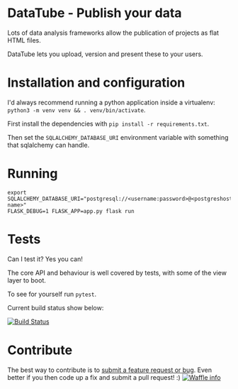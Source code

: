 # DataTube - Publish your data

Lots of data analysis frameworks allow the publication of projects as flat HTML files.

DataTube lets you upload, version and present these to your users.

# Installation and configuration
I'd always recommend running a python application inside a virtualenv: ```python3 -m venv venv && . venv/bin/activate```.

First install the dependencies with ```pip install -r requirements.txt```.

Then set the ```SQLALCHEMY_DATABASE_URI``` environment variable with something that sqlalchemy can handle.

# Running

```
export SQLALCHEMY_DATABASE_URI="postgresql://<username:password>@<postgreshost>/<database-name>"
FLASK_DEBUG=1 FLASK_APP=app.py flask run

```

# Tests
Can I test it? Yes you can!

The core API and behaviour is well covered by tests, with some of the view layer to boot.

To see for yourself run ```pytest```.

Current build status show below:

[![Build Status](https://travis-ci.org/dtanham/datatube.svg?branch=master)](https://travis-ci.org/dtanham/datatube)

# Contribute
The best way to contribute is to [submit a feature request or bug](https://github.com/dtanham/datatube/issues/new). Even better if you then code up a fix and submit a pull request! :)
[![Waffle info](https://badge.waffle.io/dtanham/datatube.png?columns=all)](https://badge.waffle.io/dtanham/datatube.png?columns=all)
